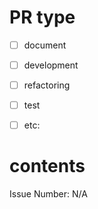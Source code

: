 # PR type

<!-- 해당하는 아래의 항목에 [x] 로 표시해주세요 -->

- [ ] document
- [ ] development
- [ ] refactoring
- [ ] test
- [ ] etc: 


# contents

Issue Number: N/A
